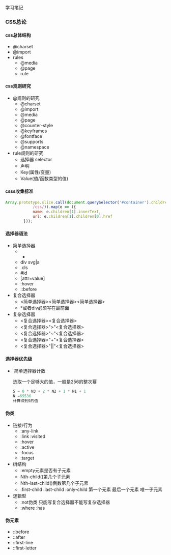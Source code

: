 学习笔记



### CSS总论

#### css总体结构

- @charset
- @import
- rules
  - @media
  - @page
  - rule

#### css规则研究

- @规则的研究 
  - @charset
  - @import
  - @media
  - @page
  - @counter-style
  - @keyframes
  - @fontface
  - @supports
  - @namespace
- rule规则的研究
  - 选择器 selector
  -  声明
    - Key(属性/变量)
    - Value(值/函数类型的值)



#### csss收集标准

```js
Array.prototype.slice.call(document.querySelector('#container').children).filter(e => e.getAttribute('data-tag').match(
			/css/)).map(e => ({
			name: e.children[1].innerText,
			url: e.children[1].children[0].href
		}));
```



#### 选择器语法

- 简单选择器
  - *
  - div svg|a
  - .cls
  - #id
  - [attr=value]
  - :hover
  - ::before
- 复合选择器
  - <简单选择器><简单选择器><简单选择器>
  - *或者div必须写在最前面
- 复杂选择器
  - <复合选择器><sp><复合选择器>
  - <复合选择器>">"<复合选择器>
  - <复合选择器>"~"<复合选择器>
  - <复合选择器>"+"<复合选择器>
  - <复合选择器>"||"<复合选择器>

#### 选择器优先级

- ​	简单选择器计数

  选取一个足够大的值，一般是256的整次幂

  ```js
  S = 0 * N3 + 2 * N2 + 1 * N1 + 1
  N =65536
  计算得到S的值
  ```

  

#### 伪类

- 链接/行为
  - :any-link
  - :link :v​isited
  - :hover
  - :active
  - :focus
  - :target
- 树结构
  - :empty元素是否有子元素
  - Nth-child()第几个子元素
  - Nth-last-child()倒数第几个子元素
  - :first-child :last-child :only-child 第一个元素 最后一个元素 唯一子元素
- 逻辑型
  - :not伪类 只能写复合选择器不能写复杂选择器
  - :where :has

#### 伪元素

- ::before
- ::after
- ::first-line
- ::first-letter

